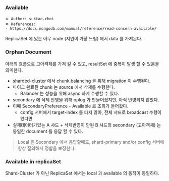 ### Available

```
ㅁ Author: suktae.choi
ㅁ References:
- https://docs.mongodb.com/manual/reference/read-concern-available/
```

ReplicaSet 에 있는 아무 node (지연이 가장 느릴) 에서 data 를 가져온다.

### Orphan Document

아래의 흐름으로 고아객체를 가져 갈 수 있고, resultSet 에 중복이 발생 할 수 있음을 의미한다.

- sharded-cluster 에서 chunk balancing 을 위해 migration 이 수행된다.
- 마이그 완료된 chunk 는 source 에서 삭제를 수행한다.
  - Balancer 는 성능을 위해 async 하게 수행할 수 있다.
- secondary 에 삭제 반영을 위해 oplog 가 만들어졌지만, 아직 반영되지 않았다.
- 이때 SecondaryPreference - Available 로 조회가 들어왔다.
  - config 서버에서 target-index 를 타지 않아, 전체 샤드로 broadcast 수행이었다면
- 실제데이터가있는 A 샤드 + 삭제반영이 안된 B 샤드의 secondary (고아객체) 는 동일한 document 를 응답 할 수 있다.

> Local 은 Secondary 에서 응답할때도, shard-primary and/or config 서버에 항상 질의해서 정합을 보장한다.

### Available in replicaSet

Shard-Cluster 가 아닌 ReplicaSet 에서는 local 과 available 의 동작이 동일하다.